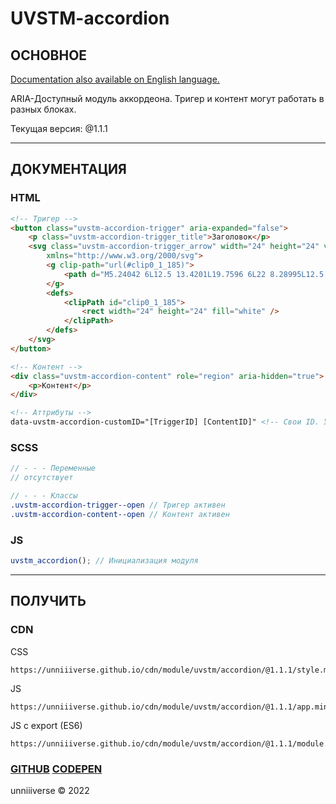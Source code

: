 # UVSTM-accordion
## ОСНОВНОЕ
[Documentation also available on English language.](https://github.com/unniiiverse/uvstm-accordion/blob/main/README.md)

ARIA-Доступный модуль аккордеона. Тригер и контент могут работать в разных блоках.

Текущая версия: @1.1.1

<hr>

## ДОКУМЕНТАЦИЯ
### HTML
```html
<!-- Тригер -->
<button class="uvstm-accordion-trigger" aria-expanded="false">
    <p class="uvstm-accordion-trigger_title">Заголовок</p>
    <svg class="uvstm-accordion-trigger_arrow" width="24" height="24" viewBox="0 0 24 24" fill="none"
        xmlns="http://www.w3.org/2000/svg">
        <g clip-path="url(#clip0_1_185)">
            <path d="M5.24042 6L12.5 13.4201L19.7596 6L22 8.28995L12.5 18L3 8.28995L5.24042 6Z" fill="white" />
        </g>
        <defs>
            <clipPath id="clip0_1_185">
                <rect width="24" height="24" fill="white" />
            </clipPath>
        </defs>
    </svg>
</button>

<!-- Контент -->
<div class="uvstm-accordion-content" role="region" aria-hidden="true">
    <p>Контент</p>
</div>

<!-- Аттрибуты -->
data-uvstm-accordion-customID="[TriggerID] [ContentID]" <!-- Свои ID. Указывается в кнопке тригера, указывает какой контент открывает этот тригер.-->
```

### SCSS
```scss
// - - - Переменные
// отсутствует

// - - - Классы
.uvstm-accordion-trigger--open // Тригер активен
.uvstm-accordion-content--open // Контент активен
```

### JS
```js
uvstm_accordion(); // Инициализация модуля
```

<hr>

## ПОЛУЧИТЬ
### CDN

CSS
```
https://unniiiverse.github.io/cdn/module/uvstm/accordion/@1.1.1/style.min.css
```

JS
```
https://unniiiverse.github.io/cdn/module/uvstm/accordion/@1.1.1/app.min.js
```

JS с export (ES6)
```
https://unniiiverse.github.io/cdn/module/uvstm/accordion/@1.1.1/module.min.js
```

### [GITHUB](https://github.com/unniiiverse/uvstm-accordion) [CODEPEN](https://codepen.io/unniiiverse/pen/abGpVoo)

unniiiverse ©️ 2022